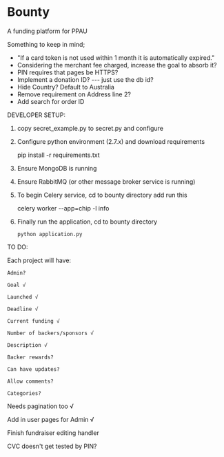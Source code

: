 ﻿Bounty
================================

A funding platform for PPAU

Something to keep in mind;
- "If a card token is not used within 1 month it is automatically expired."
- Considering the merchant fee charged, increase the goal to absorb it?
- PIN requires that pages be HTTPS?
- Implement a donation ID? --- just use the db id?
- Hide Country? Default to Australia
- Remove requirement on Address line 2?
- Add search for order ID

DEVELOPER SETUP:

1. copy secret_example.py to secret.py and configure
2. Configure python environment (2.7.x) and download requirements

    pip install -r requirements.txt
3. Ensure MongoDB is running
4. Ensure RabbitMQ (or other message broker service is running)
5. To begin Celery service, cd to bounty directory add run this

    celery worker --app=chip -l info
6. Finally run the application, cd to bounty directory

    ```python application.py```

TO DO:

Each project will have:

    Admin?

    Goal √

    Launched √

    Deadline √

    Current funding √

    Number of backers/sponsors √

    Description √

    Backer rewards?

    Can have updates?

    Allow comments?

    Categories?

Needs pagination too √

Add in user pages for Admin √

Finish fundraiser editing handler

CVC doesn't get tested by PIN?
